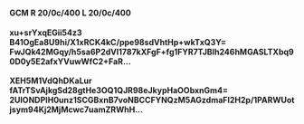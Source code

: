 #### GCM R 20/0c/400 L 20/0c/400
**xu+srYxqEGii54z3**<br/>**B41OgEa8U9hi/X1xRCK4kC/ppe98sdVhtHp+wkTxQ3Y=**<br/>**FwJQk42MGqy/h5sa6P2dVl1787kXFgF+fg1FYR7TJBIh246hMGASLTXbq90D0y5E2afxYVuwWfC2+FaR...**<br/><br/>
**XEH5M1VdQhDKaLur**<br/>**fATrTSvAjkgSd28gtHe3OQ1QJR98eJkypHaOObxnGm4=**<br/>**2UlONDPIH0unz1SCGBxnB7voNBCCFYNQzM5AGzdmaFI2H2p/1PARWUotjsym94Kj2MjMcwc7uamZRWhH...**